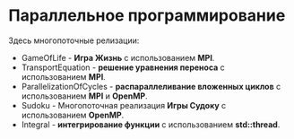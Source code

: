# Параллельное программирование


Здесь многопоточные релизации:

* GameOfLife - **Игра Жизнь** с использованием **MPI**.
* TransportEquation - **решение уравнения переноса** с использованием **MPI**.
* ParallelizationOfCycles - **распараллеливание вложенных циклов** с использованием **MPI** и **OpenMP**.
* Sudoku - Многопоточная реализация **Игры Судоку** с использованием **OpenMP**. 
* Integral - **интегрирование функции** с использованием **std::thread**.

